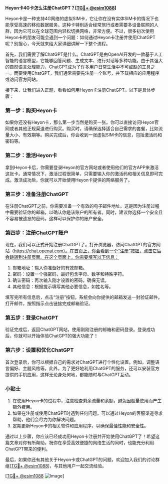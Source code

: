 **Heyon卡4G卡怎么注册ChatGPT？[[TG💪+ @esim1088](https://t.me/s/esim1088)]**

Heyon卡是一种支持4G网络的虚拟SIM卡，它让你在没有实体SIM卡的情况下也能享受高速的移动数据服务。这种卡特别适合经常旅行或者需要多设备联网的人群，因为它可以在全球范围内轻松切换网络，非常方便。不过，很多初次使用Heyon卡的朋友可能会遇到一个问题：如何通过Heyon卡注册并使用ChatGPT呢？别担心，今天就来给大家详细讲解一下整个流程。

首先，我们需要了解ChatGPT是什么。ChatGPT是由OpenAI开发的一款基于人工智能的语言模型，它能够回答问题、生成文本、进行对话等多种功能。由于其强大的自然语言处理能力，ChatGPT成为了许多用户日常生活中不可或缺的工具之一。而要使用ChatGPT，我们通常需要先注册一个账号，并下载相应的应用程序或访问官方网站。

接下来，让我们进入正题，看看如何用Heyon卡注册ChatGPT。以下是具体步骤：

### 第一步：购买Heyon卡

如果你还没有Heyon卡，那么第一步当然是购买一张。你可以直接访问Heyon官网或者其他正规渠道进行购买。购买时，请确保选择适合自己需求的套餐，比如流量大小、有效期等。购买完成后，你会收到一张虚拟SIM卡的信息，包括激活码和密码等。

### 第二步：激活Heyon卡

拿到Heyon卡后，你需要登录Heyon的官方网站或者使用他们的官方APP来激活这张卡。通常情况下，激活过程很简单，只需要输入你的激活码和相关信息即可完成。激活成功后，你就可以开始使用Heyon卡提供的网络服务了。

### 第三步：准备注册ChatGPT

在注册ChatGPT之前，你需要准备一个有效的电子邮件地址。这是因为注册过程中需要验证你的邮箱，以确认你是该账户的所有者。同时，建议你选择一个安全且不容易被遗忘的密码，这样可以保护你的账户安全。

### 第四步：注册ChatGPT账户

现在，我们可以正式开始注册ChatGPT了。打开浏览器，访问ChatGPT的官方网站（https://chat.openai.com）。在首页上，你会看到一个“注册”按钮，点击它后会跳转到注册页面。在这个页面上，你需要填写以下信息：

1. 邮箱地址：输入你准备好的有效邮箱。
2. 密码：设置一个强密码，最好包含字母、数字和特殊字符。
3. 确认密码：再次输入刚才设置的密码，确保无误。
4. 其他信息：根据提示填写其他必要信息，如姓名等。

填写完所有信息后，点击“注册”按钮。系统会向你提供的邮箱发送一封验证邮件。打开邮件，按照指示点击链接完成邮箱验证。

### 第五步：登录ChatGPT

验证完成后，返回ChatGPT网站，使用刚刚注册的邮箱和密码登录。登录成功后，你就可以开始体验ChatGPT的强大功能了！

### 第六步：设置和优化ChatGPT

首次登录后，你可以根据自己的需求对ChatGPT进行个性化设置。例如，调整语言偏好、主题风格等。此外，为了更好地利用ChatGPT的服务，还可以安装官方提供的手机应用，这样无论身处何地，都能随时与ChatGPT互动。

### 小贴士

1. 在使用Heyon卡的过程中，注意检查剩余流量和余额，避免因超量使用而产生额外费用。
2. 如果在注册或使用ChatGPT时遇到任何问题，可以通过Heyon的客服渠道寻求帮助，他们会尽力为你解决问题。
3. 定期更新Heyon卡的相关软件和应用程序，以确保最佳性能和安全性。

通过以上步骤，你应该已经成功用Heyon卡注册并开始使用ChatGPT了！希望这篇文章对你有所帮助，祝你在享受高效便捷的网络生活的同时，也能充分利用ChatGPT带来的便利。

最后，如果你还有其他关于Heyon卡或ChatGPT的问题，欢迎加入我们的讨论群组[[TG💪+ @esim1088](https://t.me/s/esim1088)]，与其他用户一起交流经验。

[[TG💪+ @esim1088](https://t.me/s/esim1088) ![Image](https://i.postimg.cc/4NQfJmqS/Snipaste-2025-05-13-00-14-12.png)]